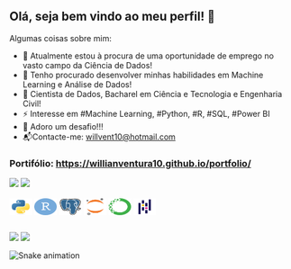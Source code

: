 ## Olá, seja bem vindo ao meu perfil! 👋

Algumas coisas sobre mim:
- 🔭 Atualmente estou à procura de uma oportunidade de emprego no vasto campo da Ciência de Dados!
- 🌱 Tenho procurado desenvolver minhas habilidades em Machine Learning e Análise de Dados! 
- 💬 Cientista de Dados, Bacharel em Ciência e Tecnologia e Engenharia Civil! 
- ⚡ Interesse em #Machine Learning, #Python, #R, #SQL, #Power BI
- 👊 Adoro um desafio!!!
- 📬Contacte-me: willvent10@hotmail.com
### Portifólio: https://willianventura10.github.io/portfolio/

<div>
 
  <img height="180em" src="https://github-readme-stats.vercel.app/api?username=willianventura10&show_icons=true&theme=default&include_all_commits=true&count_private=false"/>
  <img height="180em" src="https://github-readme-stats.vercel.app/api/top-langs/?username=willianventura10&layout=compact&langs_count=100&theme=default"/>
</div>
  <div style="display: inline_block"><br>
   <img align="center" alt="Willian-Python" height="30" width="40" src="https://raw.githubusercontent.com/devicons/devicon/master/icons/python/python-original.svg">
    <img align="center" alt="Willian-Python" height="30" width="40" src="https://raw.githubusercontent.com/devicons/devicon/master/icons/rstudio/rstudio-original.svg">
    <img align="center" alt="Willian-Python" height="30" width="40" src="https://raw.githubusercontent.com/devicons/devicon/master/icons/postgresql/postgresql-original.svg">
 <img align="center" alt="Willian-Python" height="30" width="40" src="https://github.com/devicons/devicon/blob/master/icons/jupyter/jupyter-original.svg">
 <img align="center" alt="Willian-Python" height="30" width="40" src="https://github.com/devicons/devicon/blob/master/icons/anaconda/anaconda-original.svg">
 <img align="center" alt="Willian-Python" height="30" width="40" src="https://github.com/devicons/devicon/blob/master/icons/pandas/pandas-original.svg">

</div>

  
##
  
<div>
   <a href = "mailto:willvent10@gmail.com"><img src="https://img.shields.io/badge/Gmail-D14836?style=for-the-badge&logo=gmail&logoColor=white" target="_blank"></a>
  <a href="https://www.linkedin.com/in/willian-ventura-117269217/" target="_blank"><img src="https://img.shields.io/badge/-LinkedIn-%230077B5?style=for-the-badge&logo=linkedin&logoColor=white" target="_blank"></a>   
</div>

![Snake animation](https://github.com/willianventura10/willianventura10/blob/output/github-contribution-grid-snake.svg)
